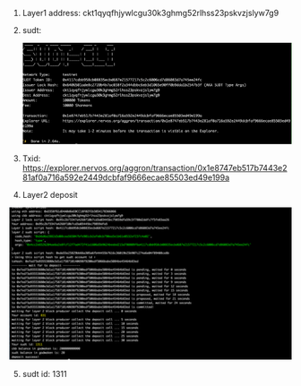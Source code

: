 1. Layer1 address: ckt1qyqfhjywlcgu30k3ghmg52rlhss23pskvzjslyw7g9
2. sudt:

   ![sudt](./sudt.png)

3. Txid: https://explorer.nervos.org/aggron/transaction/0x1e8747eb517b7443e281af0a716a592e2449dcbfaf9666ecae85503ed49e199a
4. Layer2 deposit

  ![deposit](./deposit.png)

5. sudt id: 1311
